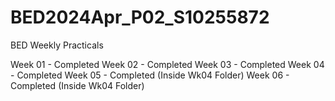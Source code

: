 # BED2024Apr_P02_S10255872
BED Weekly Practicals

Week 01 - Completed
Week 02 - Completed
Week 03 - Completed
Week 04 - Completed
Week 05 - Completed (Inside Wk04 Folder)
Week 06 - Completed (Inside Wk04 Folder)
